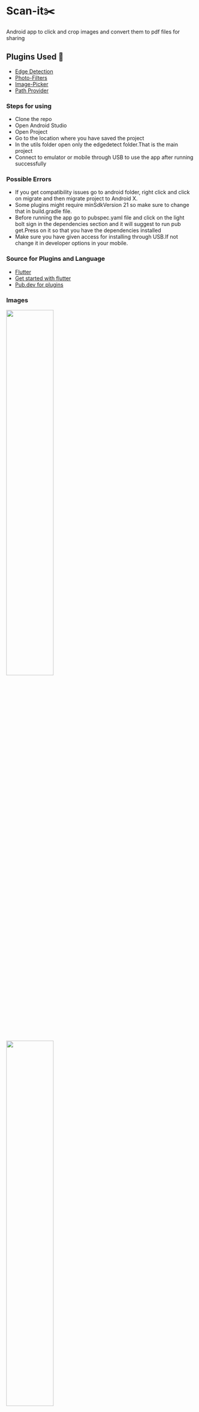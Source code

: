 # Scan-it:scissors:
<p>Android app to click and crop images and convert them to pdf files for sharing</p>

## Plugins Used :rocket: ##
<ul>
  <li><a href ='https://pub.dev/packages/edge_detection'>Edge Detection</a></li>
  <li><a href='https://pub.dev/packages/photofilters'>Photo-Filters</a></li>
  <li><a href='https://pub.dev/packages/image_picker'>Image-Picker</a></li>
  <li><a href='https://pub.dev/packages/path_provider'>Path Provider</a></li>
 </ul>
<h3> Steps for using</h3>
<ul>
  <li> Clone the repo</li>
  <li>Open Android Studio</li>
  <li>Open Project</li>
  <li>Go to the location where you have saved the project</li>
  <li>In the utils folder open only the edgedetect folder.That is the main project</li>
  <li>Connect to emulator or mobile through USB to use the app after running  successfully</li>
</ul>
<h3> Possible Errors </h3>
<ul>
  <li>If you get compatibility issues go to android folder, right click and click on migrate and then migrate project to Android X.</li>
  <li>Some plugins might require minSdkVersion 21 so make sure to change that in build.gradle file.</li>
  <li>Before running the app go to pubspec.yaml file and click on the light bolt sign in the dependencies section and it will suggest to run pub get.Press on it so that you have the dependencies installed</li>
  <li>Make sure you have given access for installing through USB.If not change it in developer options in your mobile.</li>
 </ul>
 <h3>Source for Plugins and Language</h3>
 <ul>
 <li><a href='https://flutter.dev/'>Flutter</a></li>
 <li><a href='https://flutter.dev/docs/get-started/install'>Get started with flutter</a></li>
 <li><a href='https://pub.dev/'>Pub.dev for plugins</a>
 </ul>
<h3>Images</h3>
<img src = "https://user-images.githubusercontent.com/53506835/87390542-ad4e2e80-c5c6-11ea-8351-068f19cc0659.jpg" width = "50%">

<img src = "https://user-images.githubusercontent.com/53506835/87390369-59dbe080-c5c6-11ea-968b-e648159051b1.jpg" width = "50%">

![Screenshot_2020-07-18-09-07-20-386_com example edgedetect](https://user-images.githubusercontent.com/53506835/87844032-91080580-c8d6-11ea-8302-f1c63f8b1650.jpg)
